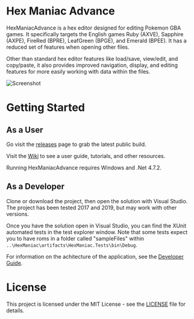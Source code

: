 # Hex Maniac Advance

HexManiacAdvance is a hex editor designed for editing Pokemon GBA games. It specifically targets the English games Ruby (AXVE), Sapphire (AXPE), FireRed (BPRE), LeafGreen (BPGE), and Emerald (BPEE). It has a reduced set of features when opening other files.

Other than standard hex editor features like load/save, view/edit, and copy/paste, it also provides improved navigation, display, and editing features for more easily working with data within the files.

![Screenshot](https://i.imgur.com/IxUGebf.png)

# Getting Started

## As a User

Go visit the [releases](https://github.com/haven1433/HexManiacAdvance/releases) page to grab the latest public build.

Visit the [Wiki](https://github.com/haven1433/HexManiacAdvance/wiki) to see a user guide, tutorials, and other resources.

Running HexManiacAdvance requires Windows and .Net 4.7.2.

## As a Developer

Clone or download the project, then open the solution with Visual Studio. The project has been tested 2017 and 2019, but may work with other versions.

Once you have the solution open in Visual Studio, you can find the XUnit automated tests in the test explorer window. Note that some tests expect you to have roms in a folder called "sampleFiles" within `..\HexManiac\artifacts\HexManiac.Tests\bin\Debug`.

For information on the achitecture of the application, see the [Developer Guide](https://github.com/haven1433/HexManiacAdvance/wiki/Developer-Guide).

# License
This project is licensed under the MIT License - see the [LICENSE](LICENSE) file for details.
